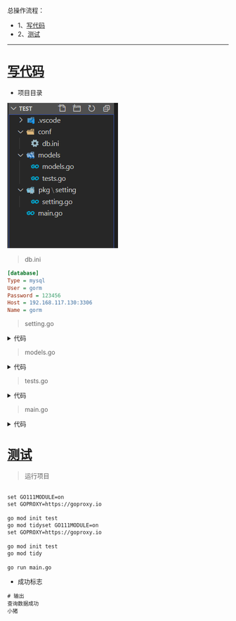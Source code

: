 总操作流程：
- 1、[写代码](#go-01)
- 2、[测试](#go-02)

***

# <a name="go-01" href="#" >写代码</a>

- 项目目录

![](image/2-1.png)

> db.ini

```ini
[database]
Type = mysql
User = gorm
Password = 123456
Host = 192.168.117.130:3306
Name = gorm
```

> setting.go

<details>
<summary>代码</summary>

```go
package setting

import (
	"log"
	"github.com/go-ini/ini"
)

type Database struct {
	Type        string
	User        string
	Password    string
	Host        string
	Name        string
}

var DatabaseSetting = &Database{}

var cfg *ini.File

func init() {
	var err error
	cfg, err = ini.Load("conf/db.ini")
	if err != nil {
		log.Fatalf("setting.Setup, fail to parse 'conf/app.ini': %v", err)
	}

	mapTo("database", DatabaseSetting)

}

func mapTo(section string, v interface{}) {
	err := cfg.Section(section).MapTo(v)
	if err != nil {
		log.Fatalf("Cfg.MapTo RedisSetting err: %v", err)
	}
}
```

</details>

> models.go

<details>
<summary>代码</summary>

```go
package models

import (
	"fmt"
	"log"

	"github.com/jinzhu/gorm"
	_ "github.com/jinzhu/gorm/dialects/mysql"
	"test/pkg/setting"
)


var db *gorm.DB

func init() {
	var err error

	//连接mysql
	db, err = gorm.Open(setting.DatabaseSetting.Type, fmt.Sprintf("%s:%s@tcp(%s)/%s?charset=utf8&parseTime=True&loc=Local",
		setting.DatabaseSetting.User,
		setting.DatabaseSetting.Password,
		setting.DatabaseSetting.Host,
		setting.DatabaseSetting.Name))
	if err != nil {
		log.Fatalf("models.Setup err: %v", err)
	}

}

func CloseDB() {
	defer db.Close()
}

```

</details>

> tests.go

<details>
<summary>代码</summary>

```go
package models

import (
	"github.com/jinzhu/gorm"
	"time"
)

type Test struct {
	gorm.Model
	Name string
	Age int
	Birthday time.Time
}

func GetTest(name string) (*Test, error) {
	var test Test
	err := db.Where("Name =?", name).First(&test).Error
	if err != nil && err != gorm.ErrRecordNotFound {
		return nil, err
	}
	return &test, nil
}

```

</details>

> main.go

<details>
<summary>代码</summary>

```go
package main

import (
    "log"
    "fmt"
    "test/models"
)
func main() {

  test,err := models.GetTest("小猪")
  //查询一条数据
  if err != nil {
    log.Fatalf("查询数据失败: %v",err)
    return
  }
  fmt.Println("查询数据成功")
  fmt.Println(test.Name)
}
```

</details>

# <a name="go-02" href="#" >测试</a>

> 运行项目

```shell

set GO111MODULE=on
set GOPROXY=https://goproxy.io

go mod init test
go mod tidyset GO111MODULE=on
set GOPROXY=https://goproxy.io

go mod init test
go mod tidy

go run main.go
```

- 成功标志

```shell
# 输出
查询数据成功
小猪
```